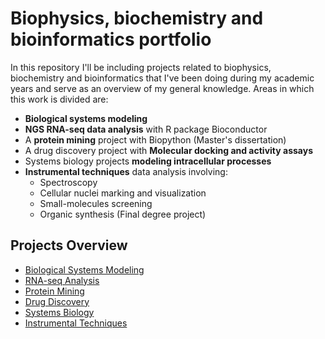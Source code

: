 # Biophysics, biochemistry and bioinformatics portfolio
In this repository I'll be including projects related to biophysics, biochemistry and bioinformatics that I've been doing during my academic years and serve as an overview of my general knowledge. Areas in which this work is divided are:
  * **Biological systems modeling**
  * **NGS RNA-seq data analysis** with R package Bioconductor 
  * A **protein mining** project with Biopython (Master's dissertation)
  * A drug discovery project with **Molecular docking and activity assays**
  * Systems biology projects **modeling intracellular processes**
  * **Instrumental techniques** data analysis involving:
      * Spectroscopy
      * Cellular nuclei marking and visualization
      * Small-molecules screening
      * Organic synthesis (Final degree project)
  
 ## Projects Overview

- [Biological Systems Modeling](https://raw.githubusercontent.com/R-ven29/Biophysics_biochemestry_and_bioinformatics_portfolio/main/Biological_systems_modeling/index.html)
- [RNA-seq Analysis](https://raw.githubusercontent.com/R-ven29/Biophysics_biochemestry_and_bioinformatics_portfolio/main/RNAseq_analysis/index.html)
- [Protein Mining](https://raw.githubusercontent.com/R-ven29/Biophysics_biochemestry_and_bioinformatics_portfolio/main/Protein_mining/index.html)
- [Drug Discovery](https://raw.githubusercontent.com/R-ven29/Biophysics_biochemestry_and_bioinformatics_portfolio/main/Drug_discovery/index.html)
- [Systems Biology](https://raw.githubusercontent.com/R-ven29/Biophysics_biochemestry_and_bioinformatics_portfolio/main/Systems_biology/index.html)
- [Instrumental Techniques](https://raw.githubusercontent.com/R-ven29/Biophysics_biochemestry_and_bioinformatics_portfolio/main/Instrumental_techniques/index.html)


  

